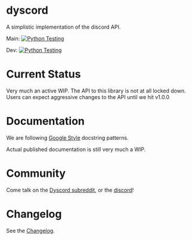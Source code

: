# dyscord

A simplistic implementation of the discord API.

Main: [![Python Testing](https://github.com/isbe.house/dyscord/actions/workflows/python-testing.yml/badge.svg?branch=main)](https://github.com/isbe.house/dyscord/actions/workflows/python-testing.yml)

Dev: [![Python Testing](https://github.com/isbe.house/dyscord/actions/workflows/python-testing.yml/badge.svg?branch=dev)](https://github.com/isbe.house/dyscord/actions/workflows/python-testing.yml)

# Current Status

Very much an active WIP. The API to this library is not at all locked down. Users can expect aggressive changes to the API until we hit v1.0.0

# Documentation

We are following [Google Style](https://sphinxcontrib-napoleon.readthedocs.io/en/latest/example_google.html) docstring patterns.

Actual published documentation is still very much a WIP.

# Community

Come talk on the [Dyscord subreddit](https://www.reddit.com/r/dyscord/), or the [discord](https://discord.gg/Q9NFzgZx)!

# Changelog

See the [Changelog](docs/changelog.md).